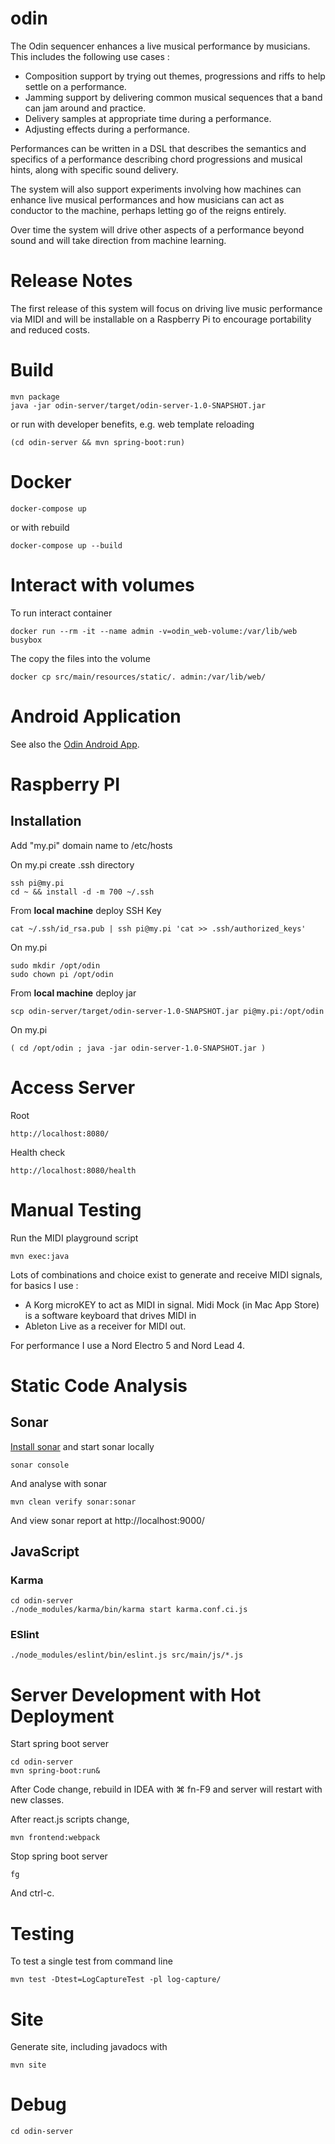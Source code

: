 # odin

The Odin sequencer enhances a live musical performance by musicians.  This
includes the following use cases :

* Composition support by trying out themes, progressions and riffs to help settle on a performance.
* Jamming support by delivering common musical sequences that a band can jam around and practice.
* Delivery samples at appropriate time during a performance.
* Adjusting effects during a performance.

Performances can be written in a DSL that describes the semantics and specifics of a performance
describing chord progressions and musical hints, along with specific sound delivery.

The system will also support experiments involving how machines can enhance live musical 
performances and how musicians can act as conductor to the machine, perhaps letting go of the 
reigns entirely.  

Over time the system will drive other aspects of a performance beyond sound and will take direction
from machine learning. 

# Release Notes

The first release of this system will focus on driving live music performance via MIDI and 
will be installable on a Raspberry Pi to encourage portability and reduced costs.

# Build

    mvn package
    java -jar odin-server/target/odin-server-1.0-SNAPSHOT.jar

or run with developer benefits, e.g. web template reloading

    (cd odin-server && mvn spring-boot:run)

# Docker

    docker-compose up
    
or with rebuild

    docker-compose up --build

# Interact with volumes

To run interact container

    docker run --rm -it --name admin -v=odin_web-volume:/var/lib/web busybox

The copy the files into the volume

    docker cp src/main/resources/static/. admin:/var/lib/web/


# Android Application

See also the [Odin Android App](https://github.com/ianhomer/odin-android).  

# Raspberry PI 

## Installation

Add "my.pi" domain name to /etc/hosts
        
On my.pi create .ssh directory 

    ssh pi@my.pi
    cd ~ && install -d -m 700 ~/.ssh

From **local machine** deploy SSH Key

    cat ~/.ssh/id_rsa.pub | ssh pi@my.pi 'cat >> .ssh/authorized_keys'

On my.pi

    sudo mkdir /opt/odin
    sudo chown pi /opt/odin
        
From **local machine** deploy jar 
        
    scp odin-server/target/odin-server-1.0-SNAPSHOT.jar pi@my.pi:/opt/odin
      
On my.pi 
    
    ( cd /opt/odin ; java -jar odin-server-1.0-SNAPSHOT.jar )    

# Access Server

Root

    http://localhost:8080/

Health check

    http://localhost:8080/health

# Manual Testing

Run the MIDI playground script

    mvn exec:java

Lots of combinations and choice exist to generate and receive MIDI signals, for basics I use :

* A Korg microKEY to act as MIDI in signal.  Midi Mock (in Mac App Store) is a software keyboard that drives MIDI in
* Ableton Live as a receiver for MIDI out.

For performance I use a Nord Electro 5 and Nord Lead 4.

# Static Code Analysis

## Sonar

[Install sonar](http://ianhomer.com/tools/sonar.html) and start sonar locally

    sonar console

And analyse with sonar

    mvn clean verify sonar:sonar

And view sonar report at http://localhost:9000/

## JavaScript

### Karma

    cd odin-server
    ./node_modules/karma/bin/karma start karma.conf.ci.js

### ESlint

    ./node_modules/eslint/bin/eslint.js src/main/js/*.js
    
# Server Development with Hot Deployment

Start spring boot server

    cd odin-server
    mvn spring-boot:run&
  
After Code change, rebuild in IDEA with ⌘ fn-F9 and server will restart with new classes.

After react.js scripts change,

    mvn frontend:webpack
  
Stop spring boot server
  
    fg

And ctrl-c.
  
# Testing

To test a single test from command line

    mvn test -Dtest=LogCaptureTest -pl log-capture/
    
# Site
    
Generate site, including javadocs with
    
    mvn site
        
# Debug

    cd odin-server
    
    